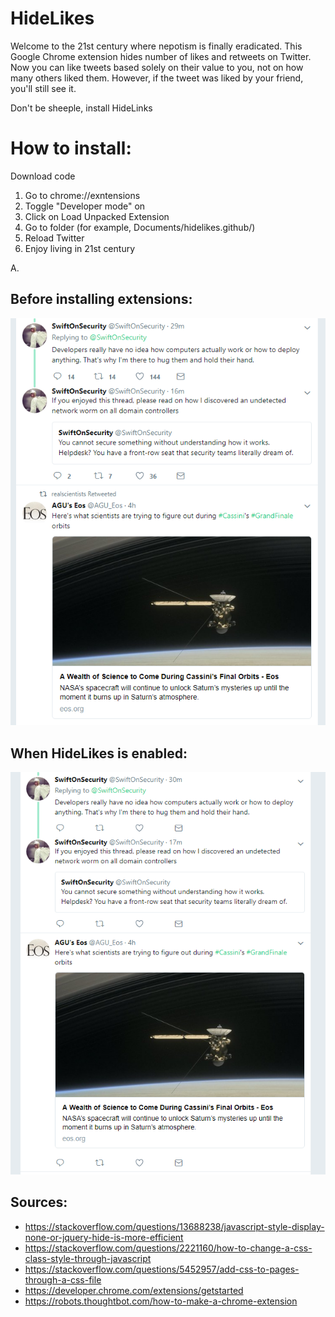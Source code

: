 # HideLikes
Welcome to the 21st century where nepotism is finally eradicated. This Google Chrome extension hides number of likes and retweets on Twitter. Now you can like tweets based solely on their value to you, not on how many others liked them. However, if the tweet was liked by your friend, you'll still see it.

Don't be sheeple, install HideLinks

# How to install:

Download code

1. Go to chrome://exntensions
2. Toggle "Developer mode" on
3. Click on Load Unpacked Extension
4. Go to folder (for example, Documents/hidelikes.github/)
5. Reload Twitter
6. Enjoy living in 21st century


A.

## Before installing extensions:

![disabled](https://github.com/aandreev0/hidelikes/raw/master/disabled.PNG)

## When HideLikes is enabled:

![enabled](https://github.com/aandreev0/hidelikes/raw/master/enabled.PNG)

## Sources:
* https://stackoverflow.com/questions/13688238/javascript-style-display-none-or-jquery-hide-is-more-efficient
* https://stackoverflow.com/questions/2221160/how-to-change-a-css-class-style-through-javascript
* https://stackoverflow.com/questions/5452957/add-css-to-pages-through-a-css-file
* https://developer.chrome.com/extensions/getstarted
* https://robots.thoughtbot.com/how-to-make-a-chrome-extension
